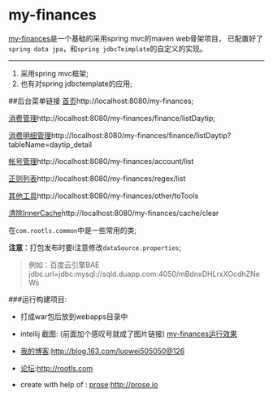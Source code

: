 # my-finances

[my-finances](https://github.com/luowei/my-finances)是一个基础的采用spring mvc的maven web骨架项目，
已配置好了`spring data jpa`，和`spring jdbcTeimplate`的自定义的实现。

-------------------------------------------------------------

1. 采用spring mvc框架;
2. 也有对spring jdbctemplate的应用;


##后台菜单链接
[首页](http://localhost:8080/my-finances)http://localhost:8080/my-finances;

[消费管理](http://localhost:8080/my-finances/finance/listDaytip)http://localhost:8080/my-finances/finance/listDaytip;

[消费明细管理](http://localhost:8080/my-finances/finance/listDaytip?tableName=daytip_detail)http://localhost:8080/my-finances/finance/listDaytip?tableName=daytip_detail

[帐号管理](http://localhost:8080/my-finances/account/list)http://localhost:8080/my-finances/account/list

[正则列表](http://localhost:8080/my-finances/regex/list)http://localhost:8080/my-finances/regex/list

[其他工具](http://localhost:8080/my-finances/other/toTools)http://localhost:8080/my-finances/other/toTools

[清除InnerCache](http://localhost:8080/my-finances/cache/clear)http://localhost:8080/my-finances/cache/clear



在`com.rootls.common`中是一些常用的类;

**注意**：打包发布时要i注意修改`dataSource.properties`;

> 例如：百度云引擎BAE jdbc.url=jdbc:mysql://sqld.duapp.com:4050/mBdnxDHLrxXOcdhZNeWs

###运行构建项目:
- 打成war包后放到webapps目录中
* intellij 截图: (前面加个感叹号就成了图片链接)
[my-finances运行效果](https://raw.github.com/luowei/my-finances/master/doc/img/main.png)



- [我的博客](http://blog.163.com/luowei505050@126):http://blog.163.com/luowei505050@126
- [论坛](http://rootls.com):http://rootls.com

- create with help of : [prose](http://prose.io):http://prose.io

